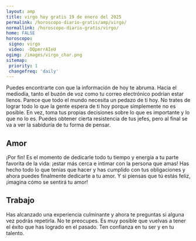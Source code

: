 ```yaml
---
layout: amp
title: virgo hoy gratis 19 de enero del 2025 
permalink: /horoscopo-diario-gratis/amp/virgo/
normallink: /horoscopo-diario-gratis/virgo/
home: FALSE
horoscopo:
 signo: virgo
 video: -DQpmrrAIeU
ogimg: /images/virgo_char.png
sitemap:
 priority: 1
 changefreq: 'daily'
---
```



Puedes encontrarte con que la información de hoy te abruma. Hacia el mediodía, tanto el buzón de voz como tu correo electrónico podrían estar llenos. Parece que todo el mundo necesita un pedazo de ti hoy. No trates de lograr todo lo que la gente espera de ti hoy porque simplemente no es posible. En vez, toma tus propias decisiones sobre lo que es importante y lo que no lo es. Puedes obtener cierta resistencia de tus jefes, pero al final se va a ver la sabiduría de tu forma de pensar.

## Amor

¡Por fin! Es el momento de dedicarle todo tu tiempo y energía a tu parte favorita de la vida: ¡estar más cerca e intimar con la persona que amas! Has hecho todo lo que tenías que hacer y has cumplido con tus obligaciones y ahora puedes finalmente dedicarte a tu amor. Y si piensas que tú estás feliz, ¡imagina cómo se sentirá tu amor!

## Trabajo

Has alcanzado una experiencia culminante y ahora te preguntas si alguna vez podrás repetirla. No te preocupes. Es muy posible que vuelvas a tener el éxito que has logrado en el pasado. Ten confianza en tu ser y en tu talento.
